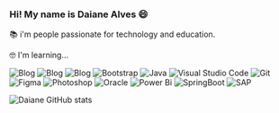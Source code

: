 ### Hi! My name is Daiane Alves 😄

📚 i'm people passionate for technology and education.

🤓 I'm learning...

 ![Blog](https://img.shields.io/badge/HTML-239120?style=for-the-badge&logo=html5&logoColor=white)
![Blog](https://img.shields.io/badge/CSS-239120?&style=for-the-badge&logo=css3&logoColor=white)
![Blog](https://img.shields.io/badge/JavaScript-F7DF1E?style=for-the-badge&logo=javascript&logoColor=black)
![Bootstrap](https://img.shields.io/badge/bootstrap-%23563D7C.svg?style=for-the-badge&logo=bootstrap&logoColor=white)
![Java](https://img.shields.io/badge/java-%23ED8B00.svg?style=for-the-badge&logo=java&logoColor=white)
![Visual Studio Code](https://img.shields.io/badge/Visual_Studio_Code-0078D4?style=for-the-badge&logo=visual%20studio%20code&logoColor=white)
![Git](https://img.shields.io/badge/GIT-E44C30?style=for-the-badge&logo=git&logoColor=white)
![Figma](https://img.shields.io/badge/figma-%23F24E1E.svg?style=for-the-badge&logo=figma&logoColor=white)
![Photoshop](https://img.shields.io/badge/Adobe%20Photoshop-31A8FF?style=for-the-badge&logo=Adobe%20Photoshop&logoColor=black)
![Oracle](https://img.shields.io/badge/Oracle-F80000?style=for-the-badge&logo=oracle&logoColor=black)
![Power Bi](https://img.shields.io/badge/power_bi-F2C811?style=for-the-badge&logo=powerbi&logoColor=black)
![SpringBoot](https://img.shields.io/badge/Spring_Boot-F2F4F9?style=for-the-badge&logo=spring-boot)
![SAP](https://img.shields.io/badge/SAP-0FAAFF?style=for-the-badge&logo=sap&logoColor=white)






![Daiane GitHub stats](https://github-readme-stats.vercel.app/api?username=DaianedeOliveira&show_icons=true&theme=radical)





